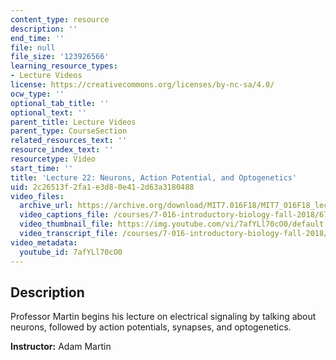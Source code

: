 ```yaml
---
content_type: resource
description: ''
end_time: ''
file: null
file_size: '123926566'
learning_resource_types:
- Lecture Videos
license: https://creativecommons.org/licenses/by-nc-sa/4.0/
ocw_type: ''
optional_tab_title: ''
optional_text: ''
parent_title: Lecture Videos
parent_type: CourseSection
related_resources_text: ''
resource_index_text: ''
resourcetype: Video
start_time: ''
title: 'Lecture 22: Neurons, Action Potential, and Optogenetics'
uid: 2c26513f-2fa1-e3d8-0e41-2d63a3180488
video_files:
  archive_url: https://archive.org/download/MIT7.016F18/MIT7_016F18_lec22_300k.mp4
  video_captions_file: /courses/7-016-introductory-biology-fall-2018/67feff102ba35fde84cb4faed6e15ea8_7afYLl70cO0.vtt
  video_thumbnail_file: https://img.youtube.com/vi/7afYLl70cO0/default.jpg
  video_transcript_file: /courses/7-016-introductory-biology-fall-2018/ceff846e0e883fc480169908512d0594_7afYLl70cO0.pdf
video_metadata:
  youtube_id: 7afYLl70cO0
---
```


Description
-----------

Professor Martin begins his lecture on electrical signaling by talking about neurons, followed by action potentials, synapses, and optogenetics.

**Instructor:** Adam Martin

